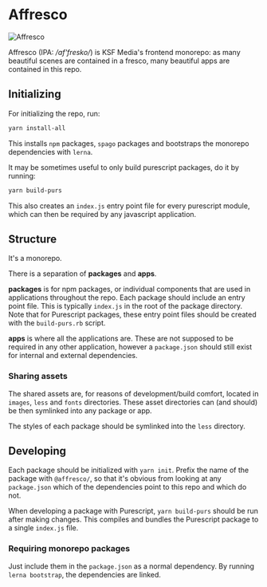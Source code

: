 # Affresco

![Affresco](http://www.hotelfororomano.com/wp-content/gallery/gallery-arte-braocca-roma/vita-di-mose-affresco-cappella-sistina-michelangelo.jpg)

Affresco (IPA: */af'fresko/*) is KSF Media's frontend monorepo: as many beautiful scenes are contained in a fresco, many beautiful apps are contained in this repo.

## Initializing

For initializing the repo, run:
```bash
yarn install-all
```
This installs `npm` packages, `spago` packages and bootstraps the monorepo dependencies with `lerna`.

It may be sometimes useful to only build purescript packages, do it by running:
```bash
yarn build-purs
```
This also creates an `index.js` entry point file for every purescript module, which can then be required by any javascript application.

## Structure

It's a monorepo.

There is a separation of **packages** and **apps**.

**packages** is for npm packages, or individual components that are used in applications throughout the repo.
Each package should include an entry point file. This is typically `index.js` in the root of the package directory.
Note that for Purescript packages, these entry point files should be created with the `build-purs.rb` script.

**apps** is where all the applications are. These are not supposed to be required in any other application, however a `package.json` should still exist for internal and external dependencies.

### Sharing assets

The shared assets are, for reasons of development/build comfort, located in `images`, `less` and `fonts` directories. These asset directories can (and should) be then symlinked into any package or app.

The styles of each package should be symlinked into the `less` directory.

## Developing

Each package should be initialized with `yarn init`. Prefix the name of the package with `@affresco/`, so that it's obvious from looking at any `package.json` which of the dependencies point to this repo and which do not.

When developing a package with Purescript, `yarn build-purs` should be run after making changes. This compiles and bundles the Purescript package to a single `index.js` file.

### Requiring monorepo packages

Just include them in the `package.json` as a normal dependency. By running `lerna bootstrap`, the dependencies are linked.
